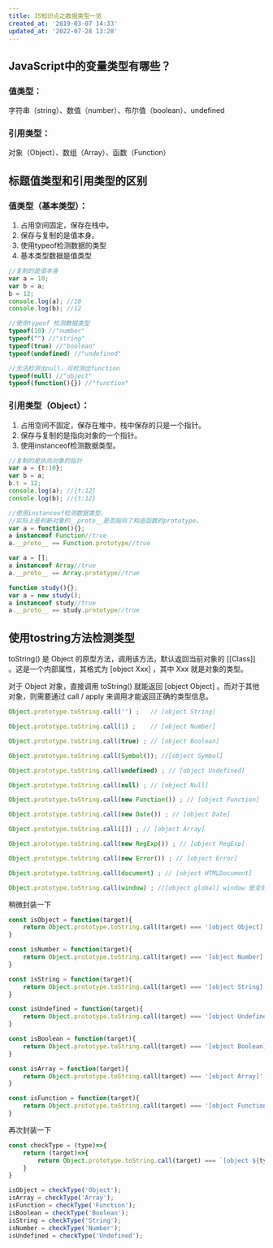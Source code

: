 ```yaml
---
title: JS知识点之数据类型一览
created_at: '2019-03-07 14:33'
updated_at: '2022-07-28 13:28'
---
```


## JavaScript中的变量类型有哪些？

### 值类型：

字符串（string）、数值（number）、布尔值（boolean）、undefined


### 引用类型：

对象（Object）、数组（Array）、函数（Function） 

## 标题值类型和引用类型的区别

### 值类型（基本类型）：

1. 占用空间固定，保存在栈中。
2. 保存与复制的是值本身。
3. 使用typeof检测数据的类型
4. 基本类型数据是值类型

```javascript
//复制的是值本身
var a = 10; 
var b = a;
b = 12;
console.log(a); //10
console.log(b); //12

//使用typeof 检测数据类型
typeof(10) //"number"
typeof("") //"string"
typeof(true) //"boolean"
typeof(undefined) //"undefined"

//无法检测出null，可检测出function
typeof(null) //"object"
typeof(function(){}) //"function"
```



### 引用类型（Object）：

1. 占用空间不固定，保存在堆中，栈中保存的只是一个指针。
2. 保存与复制的是指向对象的一个指针。
3. 使用instanceof检测数据类型。

```javascript
//复制的是执向对象的指针
var a = {t:10}; 
var b = a;
b.t = 12;
console.log(a); //{t:12}
console.log(b); //{t:12}

//使用instanceof检测数据类型，
//实际上是判断对象的__proto__是否指向了构造函数的prototype。
var a = function(){};
a instanceof Function//true
a.__proto__ == Function.prototype//true

var a = [];
a instanceof Array//true
a.__proto__ == Array.prototype//true

function study(){};
var a = new study();
a instanceof study//true
a.__proto__ == study.prototype//true
```



## 使用tostring方法检测类型

toString() 是 Object 的原型方法，调用该方法，默认返回当前对象的 \[\[Class]] 。这是一个内部属性，其格式为 \[object Xxx] ，其中 Xxx 就是对象的类型。

对于 Object 对象，直接调用 toString()  就能返回 \[object Object] 。而对于其他对象，则需要通过 call / apply 来调用才能返回正确的类型信息。

```javascript
Object.prototype.toString.call('') ;   // [object String]

Object.prototype.toString.call(1) ;    // [object Number]

Object.prototype.toString.call(true) ; // [object Boolean]

Object.prototype.toString.call(Symbol()); //[object Symbol]

Object.prototype.toString.call(undefined) ; // [object Undefined]

Object.prototype.toString.call(null) ; // [object Null]

Object.prototype.toString.call(new Function()) ; // [object Function]

Object.prototype.toString.call(new Date()) ; // [object Date]

Object.prototype.toString.call([]) ; // [object Array]

Object.prototype.toString.call(new RegExp()) ; // [object RegExp]

Object.prototype.toString.call(new Error()) ; // [object Error]

Object.prototype.toString.call(document) ; // [object HTMLDocument]

Object.prototype.toString.call(window) ; //[object global] window 是全局对象 global 的引用
```

稍微封装一下

```javascript
const isObject = function(target){ 
    return Object.prototype.toString.call(target) === '[object Object]'; 
}

const isNumber = function(target){ 
    return Object.prototype.toString.call(target) === '[object Number]'; 
}

const isString = function(target){ 
    return Object.prototype.toString.call(target) === '[object String]'; 
}

const isUndefined = function(target){ 
    return Object.prototype.toString.call(target) === '[object Undefined]'; 
}

const isBoolean = function(target){ 
    return Object.prototype.toString.call(target) === '[object Boolean]'; 
}

const isArray = function(target){ 
    return Object.prototype.toString.call(target) === '[object Array]'; 
}

const isFunction = function(target){ 
    return Object.prototype.toString.call(target) === '[object Function]'; 
}
```

再次封装一下

```javascript
const checkType = (type)=>{
	return (target)=>{
		return Object.prototype.toString.call(target) === `[object ${type}]`;
	}
}

isObject = checkType('Object');
isArray = checkType('Array');
isFunction = checkType('Function');
isBoolean = checkType('Boolean');
isString = checkType('String');
isNumber = checkType('Number');
isUndefined = checkType('Undefined');

```
